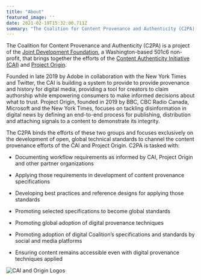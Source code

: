 ```yaml
---
title: "About"
featured_image: ''
date: 2021-02-19T15:32:00.711Z
summary: "The Coalition for Content Provenance and Authenticity (C2PA) is a project of the [Joint Development Foundation](https://www.jointdevelopment.org/), a Washington-based 501c6 non-profit, that brings together the efforts of the [Content Authenticity Initiative (CAI)](https://contentauthenticity.org/) and [Project Origin](https://www.originproject.info/). "
---
```

The Coalition for Content Provenance and Authenticity (C2PA) is a project of the [Joint Development Foundation](https://www.jointdevelopment.org/), a Washington-based 501c6 non-profit, that brings together the efforts of the [Content Authenticity Initiative (CAI)](https://contentauthenticity.org/) and [Project Origin](https://www.originproject.info/). 

Founded in late 2019 by Adobe in collaboration with the New York Times and Twitter, the CAI is building a system to provide to provide provenance and history for digital media, providing a tool for creators to claim authorship while empowering consumers to make informed decisions about what to trust. Project Origin, founded in 2019 by BBC, CBC Radio Canada, Microsoft and the New York Times, focuses on tackling disinformation in digital news by defining an end-to-end process for publishing, distribution and attaching signals to a content to demonstrate its integrity. 

The C2PA binds the efforts of these two groups and focuses exclusively on the development of open, global technical standards to channel the content provenance efforts of the CAI and Project Origin. C2PA is tasked with:

- Documenting workflow requirements as informed by CAI, Project Origin and other partner organizations

- Applying those requirements in development of content provenance specifications

- Developing best practices and reference designs for applying those standards

- Promoting selected specifications to become global standards

- Promoting global adoption of digital provenance techniques 

- Promoting adoption of digital Coalition’s specifications and standards by social and media platforms

- Ensuring content remains accessible even with digital provenance techniques applied


![CAI and Origin Logos](/images/CAI-Origin-logos.png)